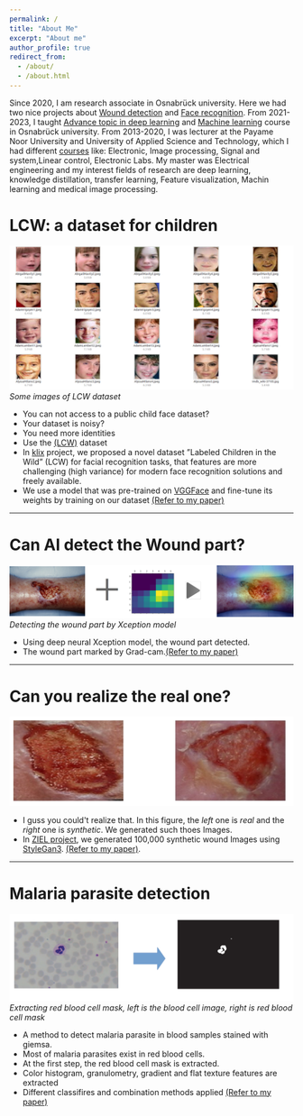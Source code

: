 ```yaml
---
permalink: /
title: "About Me"
excerpt: "About me"
author_profile: true
redirect_from: 
  - /about/
  - /about.html
---
```



Since 2020, I am research associate in Osnabrück university. Here we had two nice projects about [Wound detection](https://www.hs-osnabrueck.de/ziel/aktuelles/#c12675179) and [Face recognition](https://www.ikw.uni-osnabrueck.de/research_groups/computer_vision/research/klix.html). From 2021-2023, I taught [Advance topic in deep learning](https://leilamalihi.github.io/teaching/2014-spring-teaching-1) and [Machine learning](https://leilamalihi.github.io/teaching/2014-spring-teaching-1) course in Osnabrück university.  From 2013-2020, I was lecturer  at the Payame Noor University and University of Applied Science and Technology, which I had different [courses](https://leilamalihi.github.io/teaching/) like: Electronic, Image processing, Signal and system,Linear control, Electronic Labs. My master was Electrical engineering and my interest fields of research are deep learning, knowledge distillation, transfer learning, Feature visualization,  Machin learning and medical image processing. 


# LCW: a dataset for children 
![Real Or Synthetic](/images/face.png)
*Some images of LCW dataset*

- You can not access to a  public child face dataset?
- Your dataset is noisy? 
- You need more identities
- Use the [(LCW)](https://drive.google.com/drive/folders/1eHmgUfvix0bE7zg9ezY8joOv39r_4o3- ) dataset
- In [klix](https://www.ikw.uni-osnabrueck.de/research_groups/computer_vision/research/klix.html) project, we proposed a novel dataset ”Labeled Children in the Wild” (LCW) for facial recognition tasks, that features are more challenging (high variance) for modern face recognition solutions and freely available.
- We use a model that was pre-trained on [VGGFace]( https://www.robots.ox.ac.uk/~vgg/software/vgg_face/) and fine-tune its weights by training on our dataset [(Refer to my paper)](/files/face_recognition_of_children__India_2_.pdf)

---

# Can AI detect the Wound part?

 ![Real Or Synthetic](/images/Sc.png)
         *Detecting the wound part by Xception model*

 - Using deep neural Xception model, the wound part detected.
 - The wound part marked by Grad-cam.[(Refer to my paper)](https://pubmed.ncbi.nlm.nih.gov/35773863/)
 
 ---

# Can you realize the real one?

![Real Or Synthetic](/images/w6.png)

- I guss you could't realize that. In this figure, the *left* one is *real* and the *right* one is *synthetic*. We generated such thoes Images.
- In [ZIEL project](https://www.hs-osnabrueck.de/ziel/aktuelles/#c12675179), we generated 100,000 synthetic wound Images using [StyleGan3](https://nvlabs.github.io/stylegan3/). [(Refer to my paper)](https://pubmed.ncbi.nlm.nih.gov/37203538/).

---
# Malaria parasite detection
![Real Or Synthetic](/images/ma4.png)
*Extracting red blood cell mask, left is the blood cell image, right is red blood cell mask*

- A method to detect malaria parasite in blood samples stained with giemsa.
- Most of malaria parasites exist in red blood cells.
- At the first step, the red blood cell mask is extracted.
- Color histogram, granulometry, gradient and flat texture features are extracted
- Different classifires and combination methods applied [(Refer to my paper)](https://ieeexplore.ieee.org/stamp/stamp.jsp?tp=&arnumber=6780011)


